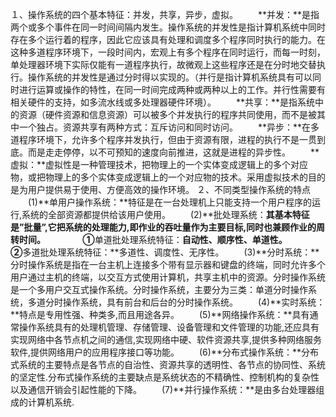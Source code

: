 １、操作系统的四个基本特征：并发，共享，异步，虚拟。
　　**并发：**是指两个或多个事件在同一时间间隔内发生。操作系统的并发性是指计算机系统中同时存在多个运行着的程序，因此它应该具有处理和调度多个程序同时执行的能力。在这种多道程序环境下，一段时间内，宏观上有多个程序在同时运行，而每一时刻，单处理器环境下实际仅能有一道程序执行，故微观上这些程序还是在分时地交替执行。操作系统的并发性是通过分时得以实现的。（并行是指计算机系统具有可以同时进行运算或操作的特性，在同一时间完成两种或两种以上的工作。并行性需要有相关硬件的支持，如多流水线或多处理器硬件环境）。
　　**共享：**是指系统中的资源（硬件资源和信息资源）可以被多个并发执行的程序共同使用，而不是被其中一个独占。资源共享有两种方式：互斥访问和同时访问。
　　**异步：**在多道程序环境下，允许多个程序并发执行，但由于资源有限，进程的执行不是一贯到底。而是走走停停，以不可预知的速度向前推进，这就是进程的异步性。
　　**虚拟：**虚拟性是一种管理技术，把物理上的一个实体变成逻辑上的多个对应物，或把物理上的多个实体变成逻辑上的一个对应物的技术。采用虚拟技术的目的是为用户提供易于使用、方便高效的操作环境。
２、不同类型操作系统的特点
　　(1)**单用户操作系统：**特征是在一台处理机上只能支持一个用户程序的运行,系统的全部资源都提供给该用户使用。
　　(2)**批处理系统：**其基本特征是”批量”,它把系统的处理能力,即作业的吞吐量作为主要目标,同时也兼顾作业的周转时间。
　　　　①**单道批处理系统特征：**自动性、顺序性、单道性。　
　　　　②**多道批处理系统特征：**多道性、调度性、无序性。
　　(3)**分时系统：**分时操作系统是指在一台主机上连接多个带有显示器和键盘的终端，同时允许多个用户通过主机的终端，以交互方式使用计算机，共享主机中的资源。分时操作系统是一个多用户交互式操作系统。分时操作系统，主要分为三类：单道分时操作系统，多道分时操作系统，具有前台和后台的分时操作系统。
　　(4)**实时系统：**特点是专用性强、种类多,而且用途各异。
　　(5)**网络操作系统：**具有通常操作系统具有的处理机管理、存储管理、设备管理和文件管理的功能,还应具有实现网络中各节点机之间的通信,实现网络中硬、软件资源共享,提供多种网络服务软件,提供网络用户的应用程序接口等功能。
　　(6)**分布式操作系统：**分布式系统的主要特点是各节点的自治性、资源共享的透明性、各节点的协同性、系统的坚定性.分布式操作系统的主要缺点是系统状态的不精确性、控制机构的复杂性以及通信开销会引起性能的下降。
　　(7)**并行操作系统：**是由多台处理器组成的计算机系统.